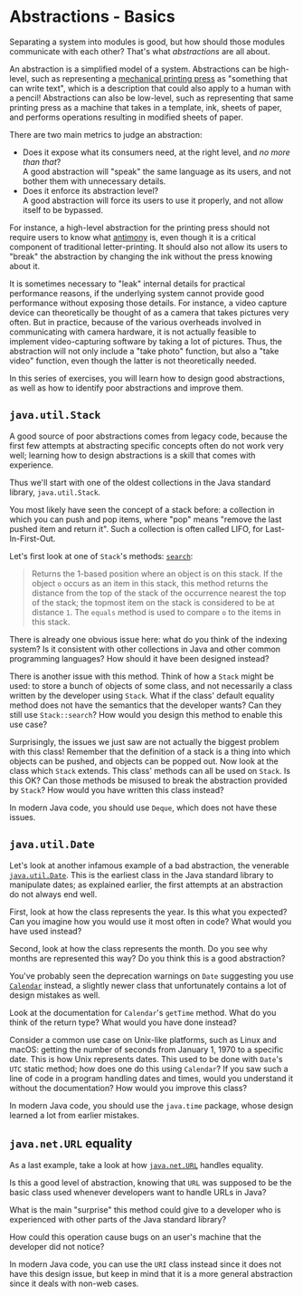 # Abstractions - Basics

Separating a system into modules is good, but how should those modules communicate with each other? That's what _abstractions_ are all about.

An abstraction is a simplified model of a system. Abstractions can be high-level, such as representing a [mechanical printing press](https://en.wikipedia.org/wiki/Original_Heidelberg_Platen_Press) as "something that can write text", which is a description that could also apply to a human with a pencil! Abstractions can also be low-level, such as representing that same printing press as a machine that takes in a template, ink, sheets of paper, and performs operations resulting in modified sheets of paper.

There are two main metrics to judge an abstraction:
- Does it expose what its consumers need, at the right level, and _no more than that_?  
  A good abstraction will "speak" the same language as its users, and not bother them with unnecessary details.
- Does it enforce its abstraction level?  
  A good abstraction will force its users to use it properly, and not allow itself to be bypassed.

For instance, a high-level abstraction for the printing press should not require users to know what [antimony](https://en.wikipedia.org/wiki/Antimony) is, even though it is a critical component of traditional letter-printing. It should also not allow its users to "break" the abstraction by changing the ink without the press knowing about it.

It is sometimes necessary to "leak" internal details for practical performance reasons, if the underlying system cannot provide good performance without exposing those details. For instance, a video capture device can theoretically be thought of as a camera that takes pictures very often. But in practice, because of the various overheads involved in communicating with camera hardware, it is not actually feasible to implement video-capturing software by taking a lot of pictures. Thus, the abstraction will not only include a "take photo" function, but also a "take video" function, even though the latter is not theoretically needed.

In this series of exercises, you will learn how to design good abstractions, as well as how to identify poor abstractions and improve them.


## `java.util.Stack`

A good source of poor abstractions comes from legacy code, because the first few attempts at abstracting specific concepts often do not work very well; learning how to design abstractions is a skill that comes with experience.

Thus we'll start with one of the oldest collections in the Java standard library, `java.util.Stack`.

You most likely have seen the concept of a stack before: a collection in which you can push and pop items, where "pop" means "remove the last pushed item and return it". Such a collection is often called LIFO, for Last-In-First-Out.

Let's first look at one of `Stack`'s methods: [`search`](https://docs.oracle.com/en/java/javase/12/docs/api/java.base/java/util/Stack.html#search(java.lang.Object)):

> Returns the 1-based position where an object is on this stack. If the object `o` occurs as an item in this stack, this method returns the distance from the top of the stack of the occurrence nearest the top of the stack; the topmost item on the stack is considered to be at distance `1`. The `equals` method is used to compare `o` to the items in this stack.

There is already one obvious issue here: what do you think of the indexing system? Is it consistent with other collections in Java and other common programming languages? How should it have been designed instead?

There is another issue with this method. Think of how a `Stack` might be used: to store a bunch of objects of some class, and not necessarily a class written by the developer using `Stack`. What if the class' default equality method does not have the semantics that the developer wants? Can they still use `Stack::search`? How would you design this method to enable this use case?

Surprisingly, the issues we just saw are not actually the biggest problem with this class! Remember that the definition of a stack is a thing into which objects can be pushed, and objects can be popped out. Now look at the class which `Stack` extends. This class' methods can all be used on `Stack`. Is this OK? Can those methods be misused to break the abstraction provided by `Stack`? How would you have written this class instead?

In modern Java code, you should use `Deque`, which does not have these issues.


## `java.util.Date`

Let's look at another infamous example of a bad abstraction, the venerable [`java.util.Date`](https://docs.oracle.com/en/java/javase/12/docs/api/java.base/java/util/Date.html). This is the earliest class in the Java standard library to manipulate dates; as explained earlier, the first attempts at an abstraction do not always end well.

First, look at how the class represents the year. Is this what you expected? Can you imagine how you would use it most often in code? What would you have used instead?

Second, look at how the class represents the month. Do you see why months are represented this way? Do you think this is a good abstraction?

You've probably seen the deprecation warnings on `Date` suggesting you use [`Calendar`](https://docs.oracle.com/en/java/javase/12/docs/api/java.base/java/util/Calendar.html) instead, a slightly newer class that unfortunately contains a lot of design mistakes as well.

Look at the documentation for `Calendar`'s `getTime` method. What do you think of the return type? What would you have done instead?

Consider a common use case on Unix-like platforms, such as Linux and macOS: getting the number of seconds from January 1, 1970 to a specific date. This is how Unix represents dates. This used to be done with `Date`'s `UTC` static method; how does one do this using `Calendar`? If you saw such a line of code in a program handling dates and times, would you understand it without the documentation? How would you improve this class?

In modern Java code, you should use the `java.time` package, whose design learned a lot from earlier mistakes.


## `java.net.URL` equality

As a last example, take a look at how [`java.net.URL`](https://docs.oracle.com/en/java/javase/12/docs/api/java.base/java/net/URL.html) handles equality.

Is this a good level of abstraction, knowing that `URL` was supposed to be the basic class used whenever developers want to handle URLs in Java?

What is the main "surprise" this method could give to a developer who is experienced with other parts of the Java standard library?

How could this operation cause bugs on an user's machine that the developer did not notice?

In modern Java code, you can use the `URI` class instead since it does not have this design issue, but keep in mind that it is a more general abstraction since it deals with non-web cases.
